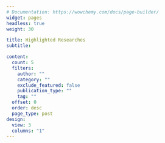 ```yaml
---
# Documentation: https://wowchemy.com/docs/page-builder/
widget: pages
headless: true
weight: 30

title: Highlighted Researches
subtitle:

content:
  count: 5
  filters:
    author: ""
    category: ""
    exclude_featured: false
    publication_type: ""
    tag: ""
  offset: 0
  order: desc
  page_type: post
design:
  view: 3
  columns: "1"
---
```

